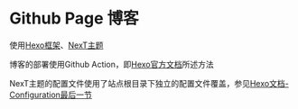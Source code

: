 # Github Page 博客

使用[Hexo框架](https://hexo.io/)、[NexT主题](https://github.com/next-theme/hexo-theme-next)

博客的部署使用Github Action，即[Hexo官方文档](https://hexo.io/docs/github-pages.html)所述方法

NexT主题的配置文件使用了站点根目录下独立的配置文件覆盖，参见[Hexo文档-Configuration最后一节](https://hexo.io/docs/configuration.html)